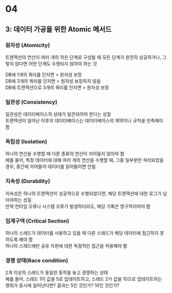 # 04

## 3: 데이터 가공을 위한 Atomic 메서드

### 원자성 (Atomicity)
트랜잭션의 연산이 여러 개의 작은 단계로 구성될 때 모든 단계가 완전히 성공하거나, 그렇지 않다면 어떤 단계도 수행되지 않아야 하는 것  

DB에 1개의 쿼리를 던지면 > 원자성 보장  
DB에 3개의 쿼리를 던지면 > 원자성 보장하지 않음  
DB에 트랜잭션으로 3개의 쿼리를 던지면 > 원자성 보장  

### 일관성 (Consistency)
일관성은 데이터베이스의 상태가 일관되어야 한다는 성질  
트랜잭션이 일어난 이후의 데이터베이스는 데이터베이스의 제약이나 규칙을 만족해야 함  

### 독립성 (Isolation)
하나의 연산을 수행할 때 다른 종류의 연산이 끼어들지 않아야 함  
예를 들어, 특정 데이터에 대해 여러 개의 연산을 수행할 때, 그중 일부분만 처리되었을 경우, 중간에 끼어들어 데이터를 읽어들이면 안됨  

### 지속성 (Durability)
지속성은 하나의 트랜잭션이 성공적으로 수행되었다면, 해당 트랜잭션에 대한 로그가 남아야하는 성질  
만약 런타임 오류나 시스템 오류가 발생하더라도, 해당 기록은 영구적이어야 함  

### 임계구역 (Critical Section)
하나의 스레드가 데이터를 사용하고 있을 때 다른 스레드가 해당 데이터에 접근하지 못하도록 해야 함  
하나의 스레드에만 공유 자원에 대한 독점적인 접근을 허용해야 함  

### 경쟁 상태(Race condition)
2개 이상의 스레드가 동일한 동작을 놓고 경쟁하는 상태  
예를 들어, 스레드 1이 값을 5로 업데이트하고, 스레드 2가 값을 10으로 업데이트하는 행위가 동시에 일어난다면? 결과는 5인 것인가? 10인 것인가?  


